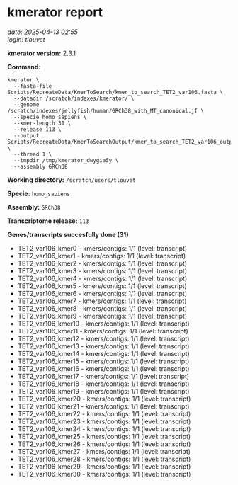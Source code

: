 # kmerator report
*date: 2025-04-13 02:55*  
*login: tlouvet*

**kmerator version:** 2.3.1

**Command:**

```
kmerator \
  --fasta-file Scripts/RecreateData/KmerToSearch/kmer_to_search_TET2_var106.fasta \
  --datadir /scratch/indexes/kmerator/ \
  --genome /scratch/indexes/jellyfish/human/GRCh38_with_MT_canonical.jf \
  --specie homo_sapiens \
  --kmer-length 31 \
  --release 113 \
  --output Scripts/RecreateData/KmerToSearchOutput/kmer_to_search_TET2_var106_output \
  --thread 1 \
  --tmpdir /tmp/kmerator_dwygia5y \
  --assembly GRCh38
```

**Working directory:** `/scratch/users/tlouvet`

**Specie:** `homo_sapiens`

**Assembly:** `GRCh38`

**Transcriptome release:** `113`

**Genes/transcripts succesfully done (31)**

- TET2_var106_kmer0 - kmers/contigs: 1/1 (level: transcript)
- TET2_var106_kmer1 - kmers/contigs: 1/1 (level: transcript)
- TET2_var106_kmer2 - kmers/contigs: 1/1 (level: transcript)
- TET2_var106_kmer3 - kmers/contigs: 1/1 (level: transcript)
- TET2_var106_kmer4 - kmers/contigs: 1/1 (level: transcript)
- TET2_var106_kmer5 - kmers/contigs: 1/1 (level: transcript)
- TET2_var106_kmer6 - kmers/contigs: 1/1 (level: transcript)
- TET2_var106_kmer7 - kmers/contigs: 1/1 (level: transcript)
- TET2_var106_kmer8 - kmers/contigs: 1/1 (level: transcript)
- TET2_var106_kmer9 - kmers/contigs: 1/1 (level: transcript)
- TET2_var106_kmer10 - kmers/contigs: 1/1 (level: transcript)
- TET2_var106_kmer11 - kmers/contigs: 1/1 (level: transcript)
- TET2_var106_kmer12 - kmers/contigs: 1/1 (level: transcript)
- TET2_var106_kmer13 - kmers/contigs: 1/1 (level: transcript)
- TET2_var106_kmer14 - kmers/contigs: 1/1 (level: transcript)
- TET2_var106_kmer15 - kmers/contigs: 1/1 (level: transcript)
- TET2_var106_kmer16 - kmers/contigs: 1/1 (level: transcript)
- TET2_var106_kmer17 - kmers/contigs: 1/1 (level: transcript)
- TET2_var106_kmer18 - kmers/contigs: 1/1 (level: transcript)
- TET2_var106_kmer19 - kmers/contigs: 1/1 (level: transcript)
- TET2_var106_kmer20 - kmers/contigs: 1/1 (level: transcript)
- TET2_var106_kmer21 - kmers/contigs: 1/1 (level: transcript)
- TET2_var106_kmer22 - kmers/contigs: 1/1 (level: transcript)
- TET2_var106_kmer23 - kmers/contigs: 1/1 (level: transcript)
- TET2_var106_kmer24 - kmers/contigs: 1/1 (level: transcript)
- TET2_var106_kmer25 - kmers/contigs: 1/1 (level: transcript)
- TET2_var106_kmer26 - kmers/contigs: 1/1 (level: transcript)
- TET2_var106_kmer27 - kmers/contigs: 1/1 (level: transcript)
- TET2_var106_kmer28 - kmers/contigs: 1/1 (level: transcript)
- TET2_var106_kmer29 - kmers/contigs: 1/1 (level: transcript)
- TET2_var106_kmer30 - kmers/contigs: 1/1 (level: transcript)
